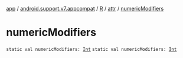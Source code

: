 [app](../../../index.md) / [android.support.v7.appcompat](../../index.md) / [R](../index.md) / [attr](index.md) / [numericModifiers](./numeric-modifiers.md)

# numericModifiers

`static val numericModifiers: `[`Int`](https://kotlinlang.org/api/latest/jvm/stdlib/kotlin/-int/index.html)
`static val numericModifiers: `[`Int`](https://kotlinlang.org/api/latest/jvm/stdlib/kotlin/-int/index.html)